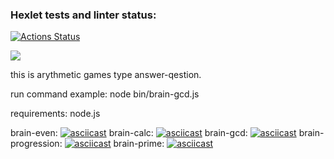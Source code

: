 ### Hexlet tests and linter status:
[![Actions Status](https://github.com/Carnivorouscake/frontend-project-lvl1/workflows/hexlet-check/badge.svg)](https://github.com/Carnivorouscake/frontend-project-lvl1/actions)


<a href="https://codeclimate.com/github/Carnivorouscake/frontend-project-lvl1/maintainability">
  <img src="https://api.codeclimate.com/v1/badges/1f754f47efdd2a05b631/maintainability" /></a>

 this is arythmetic games type answer-qestion.

 run command example: node bin/brain-gcd.js

requirements: node.js

 brain-even:
[![asciicast](https://asciinema.org/a/5fskW9H5yzsWCit3xfCKmNslZ.svg)](https://asciinema.org/a/5fskW9H5yzsWCit3xfCKmNslZ)
brain-calc:
[![asciicast](https://asciinema.org/a/NCQSKpfdiiga3Ky4zdw7M8OGO.svg)](https://asciinema.org/a/NCQSKpfdiiga3Ky4zdw7M8OGO)
brain-gcd:
[![asciicast](https://asciinema.org/a/jvlxwrwy8vmKB7dxwY0wabqln.svg)](https://asciinema.org/a/jvlxwrwy8vmKB7dxwY0wabqln)
brain-progression:
[![asciicast](https://asciinema.org/a/jEGcsP6cmzt6z6lAAlDmr9OE9.svg)](https://asciinema.org/a/jEGcsP6cmzt6z6lAAlDmr9OE9)
brain-prime:
[![asciicast](https://asciinema.org/a/otkvSKnx2byP6jowyHtpZmWxK.svg)](https://asciinema.org/a/otkvSKnx2byP6jowyHtpZmWxK)
